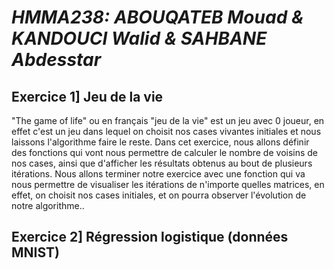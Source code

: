 # _HMMA238: ABOUQATEB Mouad & KANDOUCI Walid & SAHBANE Abdesstar_

## Exercice 1] Jeu de la vie
"The game of life" ou en français "jeu de la vie" est un jeu avec 0 joueur, en effet c'est un jeu dans lequel on choisit nos cases vivantes initiales et nous laissons l'algorithme faire le reste.
Dans cet exercice, nous allons définir des fonctions qui vont nous permettre de calculer le nombre de voisins de nos cases, ainsi que d'afficher les résultats obtenus au bout de plusieurs itérations.
Nous allons terminer notre exercice avec une fonction qui va nous permettre de visualiser les itérations de n'importe quelles matrices, en effet, on choisit nos cases initiales, et on pourra observer l'évolution de notre algorithme..

## Exercice 2] Régression logistique (données MNIST)
